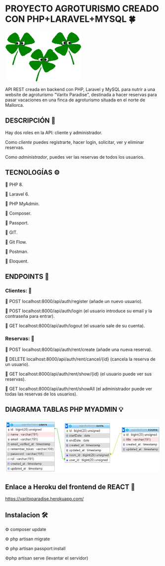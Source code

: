 # PROYECTO AGROTURISMO CREADO CON PHP+LARAVEL+MYSQL :four_leaf_clover:

![Screenshot](public/treboles.gif)


API REST creada en backend con PHP, Laravel y MySQL para nutrir a una website de agroturismo "Varitx Paradise", destinada a hacer reservas para pasar vacaciones en una finca de agroturismo situada en el norte de Mallorca. 


## DESCRIPCIÓN :open_book:

Hay dos roles en la API: cliente y administrador.

Como *cliente* puedes registrarte, hacer login, solicitar, ver y eliminar reservas.

Como *administrador*, puedes ver las reservas de todos los usuarios.


## TECNOLOGÍAS :gear:

:large_blue_circle: PHP 8.

:large_blue_circle: Laravel 6.

:large_blue_circle: PHP MyAdmin.

:large_blue_circle: Composer.

:large_blue_circle: Passport.

:large_blue_circle: GIT.

:large_blue_circle: Git Flow.

:large_blue_circle: Postman.

:large_blue_circle: Eloquent.


## ENDPOINTS :link:

### Clientes: :bust_in_silhouette: 

:round_pushpin: POST localhost:8000/api/auth/register (añade un nuevo usuario).

:round_pushpin: POST localhost:8000/api/auth/login (el usuario introduce su email y la contraseña para entrar).

:round_pushpin: GET localhost:8000/api/auth/logout (el usuario sale de su cuenta).


### Reservas: :date:

:round_pushpin: POST localhost:8000/api/auth/rent/create (añade una nueva reserva).

:round_pushpin: DELETE localhost:8000/api/auth/rent/cancel/{id} (cancela la reserva de un usuario).

:round_pushpin: GET localhost:8000/api/auth/rent/show/{id} (el usuario puede ver sus reservas).

:round_pushpin: GET localhost:8000/api/auth/rent/showAll (el administrador puede ver todas las reservas de los usuarios). 

## DIAGRAMA TABLAS PHP MYADMIN :bulb:

![Screenshot](public/diagrama.png)

## Enlace a Heroku del frontend de REACT :link:

https://varitxparadise.herokuapp.com/

## Instalacion :hammer_and_wrench:

:gear: composer update

:gear: php artisan migrate

:gear: php artisan passport:install

:gear:php artisan serve (levantar el servidor)